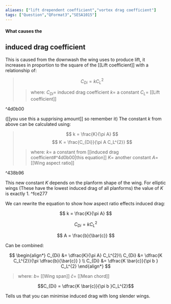 ```yaml
---
aliases: ["lift drependent coefficient","vortex drag coefficient"]
tags: ["Question","QFormat3","SESA1015"]
---
```


#### What causes the
## induced drag coefficient
This is caused from the downwash the wing uses to produce lift, it increases in proportion to the square of the [[Lift coefficient]] with a relationship of:

> $$ C_{Di} = k C_L^{2} $$ 
>> where:
>> $C_{Di} =$ induced drag coefficient
>> $k =$ a constant
>> $C_L =$ [[Lift coefficient]]

^4d0b00

([[you use this a supprising amount]] so remember it)
The constant $k$ from above can be calculated using:

> $$ k = \frac{K}{\pi A} $$ 
> $$ K = \frac{C_{Di}}{\pi A C_L^{2}} $$ 
>> where:
>> $k =$ a constant from [[induced drag coefficient#^4d0b00|this equation]]
>> $K =$ another constant
>> $A =$ [[Wing aspect ratio]]

^438b96

This new constant $K$ depends on the planform shape of the wing. For elliptic wings (These have the lowest induced drag of all planforms) the value of $K$ is exactly 1. ^fce277

We can rewrite the equation to show how aspect ratio effects induced drag:

$$ k = \frac{K}{\pi A} $$ 

$$ C_{Di} = k C_L^{2} $$ 

 $$ A = \frac{b}{\bar{c}} $$ 
 
 Can be combined:
 
 $$ \begin{align*}
C_{Di} &= \dfrac{K}{\pi A} C_L^{2}\\
C_{Di} &= \dfrac{K C_L^{2}}{\pi \dfrac{b}{\bar{c}} } \\
C_{Di} &= \dfrac{K \bar{c}}{\pi b } C_L^{2}
\end{align*} $$
 
> where:
> $b =$ [[Wing span]]
> $\bar{c} =$ [[Mean chord]]

$$C_{Di} = \dfrac{K \bar{c}}{\pi b }C_L^{2}$$

Tells us that you can minimise induced drag with long slender wings.